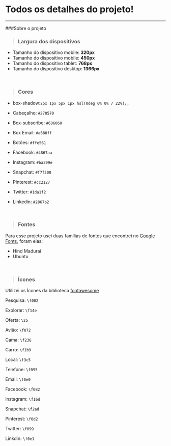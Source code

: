 # Todos os detalhes do projeto!
---
###Sobre o projeto

> ### Largura dos dispositivos 

* Tamanho do dispositivo mobile: **320px**
* Tamanho do dispositivo mobile: **450px**
* Tamanho do dispositivo tablet: **768px**
* Tamanho do dispositivo desktop: **1366px**

<br/>

> ### Cores

* box-shadow:`2px 1px 5px 1px hsl(0deg 0% 0% / 22%);;`

* Cabeçalho: `#270570`

* Box-subscribe: `#606060`

* Box Email: `#a680ff`

* Botões: `#ffe561`

* Facebook: `#4867aa`

* Instagram: `#ba399e`

* Snapchat: `#f7f300`

* Pinterest: `#cc2127`

* Twitter: `#1da1f2`

* Linkedin: `#2867b2`

<br/>

> ### Fontes

Para esse projeto usei duas famílias de fontes que encontrei no [Google Fonts](https://fonts.google.com/), foram elas:
* Hind Madurai
* Ubuntu

<br/>

> ### Ícones

Utilizei os Ícones da biblioteca [fontawesome](https://fontawesome.com/)

Pesquisa: `\f002`

Explorar: `\f14e`

Oferta: `\25`

Avião: `\f072`

Cama: `\f236`

Carro: `\f1b9`

Local: `\f3c5`

Telefone: `\f095`

Email: `\f0e0`

Facebook: `\f082`

instagram: `\f16d`

Snapchat: `\f2ad`

Pinterest: `\f0d2`

Twitter: `\f099`

Linkdin: `\f0e1`

<br/>
